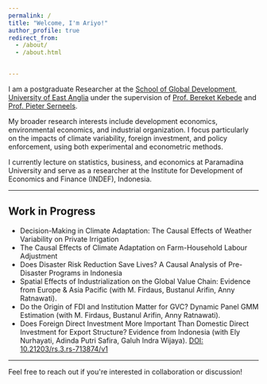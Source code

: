 ```yaml
---
permalink: /
title: "Welcome, I'm Ariyo!"
author_profile: true
redirect_from: 
  - /about/
  - /about.html


---
```


I am a postgraduate Researcher at the [School of Global Development, University of East Anglia](https://www.uea.ac.uk/about/school-of-global-development) under the supervision of [Prof. Bereket Kebede](https://sites.google.com/view/bereket-kebede/profile) and [Prof. Pieter Serneels](https://sites.google.com/site/pieterserneels/about-me?authuser=0).

My broader research interests include development economics, environmental economics, and industrial organization. I focus particularly on the impacts of climate variability, foreign investment, and policy enforcement, using both experimental and econometric methods.

I currently lecture on statistics, business, and economics at Paramadina University and serve as a researcher at the Institute for Development of Economics and Finance (INDEF), Indonesia.


---

## Work in Progress

- Decision-Making in Climate Adaptation: The Causal Effects of Weather Variability on Private Irrigation
- The Causal Effects of Climate Adaptation on Farm-Household Labour Adjustment
- Does Disaster Risk Reduction Save Lives? A Causal Analysis of Pre-Disaster Programs in Indonesia
- Spatial Effects of Industrialization on the Global Value Chain: Evidence from Europe & Asia Pacific (with M. Firdaus, Bustanul Arifin, Anny Ratnawati).
- Do the Origin of FDI and Institution Matter for GVC? Dynamic Panel GMM Estimation (with M. Firdaus, Bustanul Arifin, Anny Ratnawati).
- Does Foreign Direct Investment More Important Than Domestic Direct Investment for Export Structure? Evidence from Indonesia (with Ely Nurhayati, Adinda Putri Safira, Galuh Indra Wijaya). [DOI: 10.21203/rs.3.rs-713874/v1](https://doi.org/10.21203/rs.3.rs-713874/v1)

---

Feel free to reach out if you're interested in collaboration or discussion!

